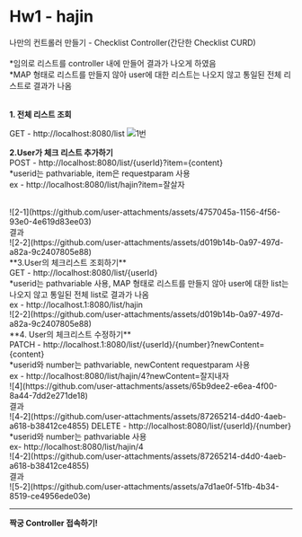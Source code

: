 # **Hw1 - hajin**  
나만의 컨트롤러 만들기 - Checklist Controller(간단한 Checklist CURD) 
<br><br>
*임의로 리스트를 controller 내에 만들어 결과가 나오게 하였음 
<br>
*MAP 형태로 리스트를 만들지 않아 user에 대한 리스트는 나오지 않고 통일된 전체 리스트로 결과가 나옴
<br><br>

**1. 전체 리스트 조회**<br>

GET - http://localhost:8080/list
![1번](https://github.com/user-attachments/assets/76e526c7-2289-49df-992d-90609024d8c2)
<br>

**2.User가 체크 리스트 추가하기** <br>
POST - http://localhost:8080/list/{userId}?item={content}
<br>*userid는 pathvariable, item은 requestparam 사용
<br>ex - http://localhost:8080/list/hajin?item=잘살자

<br>
![2-1](https://github.com/user-attachments/assets/4757045a-1156-4f56-93e0-4e619d83ee03)
<br>
결과<br>
![2-2](https://github.com/user-attachments/assets/d019b14b-0a97-497d-a82a-9c2407805e88)

<br>
**3.User의 체크리스트 조회하기**
<br>GET - http://localhost:8080/list/{userId}
<br>*userid는 pathvariable 사용, MAP 형태로 리스트를 만들지 않아 user에 대한 list는 나오지 않고 통일된 전체 list로 결과가 나옴
<br>ex - http://localhost.1:8080/list/hajin
<br>
![2-2](https://github.com/user-attachments/assets/d019b14b-0a97-497d-a82a-9c2407805e88)

<br>
**4. User의 체크리스트 수정하기**
<br>PATCH - http://localhost.1:8080/list/{userId}/{number}?newContent={content}
<br>*userid와 number는 pathvariable, newContent requestparam 사용
<br>ex - http://localhost:8080/list/hajin/4?newContent=잘지내자
<br>
![4](https://github.com/user-attachments/assets/65b9dee2-e6ea-4f00-8a44-7dd2e271de18)
<br>
결과<br>
![4-2](https://github.com/user-attachments/assets/87265214-d4d0-4aeb-a618-b38412ce4855)
<br<
**5.User의 체크리스트 삭제하기**
<br>DELETE - http://localhost:8080/list/{userId}/{number}
<br>*userid와 number는 pathvariable 사용
<br>ex- http://localhost:8080/list/hajin/4
<br>
![4-2](https://github.com/user-attachments/assets/87265214-d4d0-4aeb-a618-b38412ce4855)
<br>
결과<br>
![5-2](https://github.com/user-attachments/assets/a7d1ae0f-51fb-4b34-8519-ce4956ede03e)
<br>

---
**짝궁 Controller 접속하기!**
